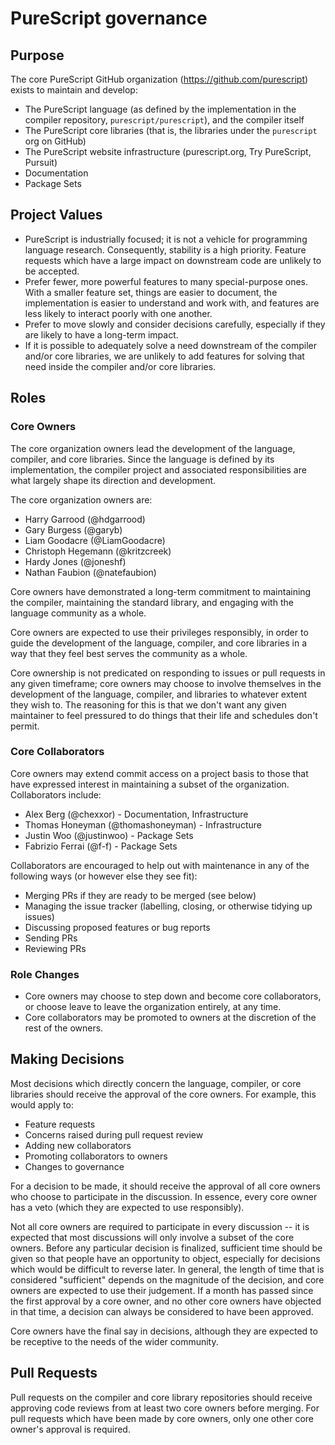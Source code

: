 # PureScript governance

## Purpose

The core PureScript GitHub organization (<https://github.com/purescript>)
exists to maintain and develop:

*   The PureScript language (as defined by the implementation in the compiler
    repository, `purescript/purescript`), and the compiler itself
*   The PureScript core libraries (that is, the libraries under the
    `purescript` org on GitHub)
*   The PureScript website infrastructure (purescript.org, Try PureScript,
    Pursuit)
*   Documentation
*   Package Sets

## Project Values

*   PureScript is industrially focused; it is not a vehicle for programming
    language research. Consequently, stability is a high priority. Feature
    requests which have a large impact on downstream code are unlikely to be
    accepted.
*   Prefer fewer, more powerful features to many special-purpose ones. With a
    smaller feature set, things are easier to document, the implementation is
    easier to understand and work with, and features are less likely to
    interact poorly with one another.
*   Prefer to move slowly and consider decisions carefully, especially if they
    are likely to have a long-term impact.
*   If it is possible to adequately solve a need downstream of the compiler
    and/or core libraries, we are unlikely to add features for solving that
    need inside the compiler and/or core libraries.

## Roles

### Core Owners

The core organization owners lead the development of the language, compiler,
and core libraries. Since the language is defined by its implementation, the
compiler project and associated responsibilities are what largely shape its
direction and development.

The core organization owners are:

*   Harry Garrood (@hdgarrood)
*   Gary Burgess (@garyb)
*   Liam Goodacre (@LiamGoodacre)
*   Christoph Hegemann (@kritzcreek)
*   Hardy Jones (@joneshf)
*   Nathan Faubion (@natefaubion)

Core owners have demonstrated a long-term commitment to maintaining the
compiler, maintaining the standard library, and engaging with the language
community as a whole.

Core owners are expected to use their privileges responsibly, in order to guide
the development of the language, compiler, and core libraries in a way that
they feel best serves the community as a whole.

Core ownership is not predicated on responding to issues or pull requests in
any given timeframe; core owners may choose to involve themselves in the
development of the language, compiler, and libraries to whatever extent they
wish to. The reasoning for this is that we don't want any given maintainer to
feel pressured to do things that their life and schedules don't permit.

### Core Collaborators

Core owners may extend commit access on a project basis to those that have
expressed interest in maintaining a subset of the organization. Collaborators
include:

*   Alex Berg (@chexxor) - Documentation, Infrastructure
*   Thomas Honeyman (@thomashoneyman) - Infrastructure
*   Justin Woo (@justinwoo) - Package Sets
*   Fabrizio Ferrai (@f-f) - Package Sets

Collaborators are encouraged to help out with maintenance in any of the
following ways (or however else they see fit):

*   Merging PRs if they are ready to be merged (see below)
*   Managing the issue tracker (labelling, closing, or otherwise tidying up
    issues)
*   Discussing proposed features or bug reports
*   Sending PRs
*   Reviewing PRs

### Role Changes

*   Core owners may choose to step down and become core collaborators, or choose leave to leave the organization entirely, at any time.
*   Core collaborators may be promoted to owners at the discretion of the rest of the owners.

## Making Decisions

Most decisions which directly concern the language, compiler, or core libraries
should receive the approval of the core owners. For example, this would apply
to:

*   Feature requests
*   Concerns raised during pull request review
*   Adding new collaborators
*   Promoting collaborators to owners
*   Changes to governance

For a decision to be made, it should receive the approval of all core owners
who choose to participate in the discussion. In essence, every core owner has a
veto (which they are expected to use responsibly).

Not all core owners are required to participate in every discussion -- it is
expected that most discussions will only involve a subset of the core owners.
Before any particular decision is finalized, sufficient time should be given so
that people have an opportunity to object, especially for decisions which would
be difficult to reverse later. In general, the length of time that is
considered "sufficient" depends on the magnitude of the decision, and core
owners are expected to use their judgement. If a month has passed since the
first approval by a core owner, and no other core owners have objected in that
time, a decision can always be considered to have been approved.

Core owners have the final say in decisions, although they are expected to be
receptive to the needs of the wider community.

## Pull Requests

Pull requests on the compiler and core library repositories should receive
approving code reviews from at least two core owners before merging. For pull
requests which have been made by core owners, only one other core owner's
approval is required.
